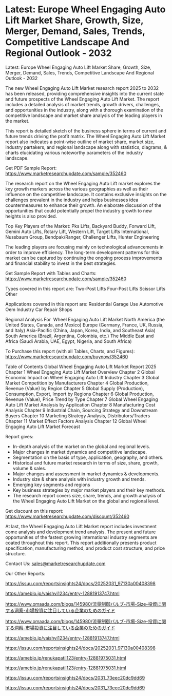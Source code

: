 # Latest: Europe Wheel Engaging Auto Lift Market Share, Growth, Size, Merger, Demand, Sales, Trends, Competitive Landscape And Regional Outlook - 2032

Latest: Europe Wheel Engaging Auto Lift Market Share, Growth, Size, Merger, Demand, Sales, Trends, Competitive Landscape And Regional Outlook - 2032

The new Wheel Engaging Auto Lift Market research report 2025 to 2032 has been released, providing comprehensive insights into the current state and future prospects of the Wheel Engaging Auto Lift Market. The report includes a detailed analysis of market trends, growth drivers, challenges, and opportunities in the industry, along with a thorough examination of the competitive landscape and market share analysis of the leading players in the market.

This report is detailed sketch of the business sphere in terms of current and future trends driving the profit matrix. The Wheel Engaging Auto Lift Market report also indicates a point-wise outline of market share, market size, industry partakers, and regional landscape along with statistics, diagrams, & charts elucidating various noteworthy parameters of the industry landscape.

Get PDF Sample Report: https://www.marketresearchupdate.com/sample/352460

The research report on the Wheel Engaging Auto Lift market explores the key growth markers across the various geographies as well as their influence on the competitive landscape. It contains exclusive insights on the challenges prevalent in the industry and helps businesses idea countermeasures to enhance their growth. An elaborate discussion of the opportunities that could potentially propel the industry growth to new heights is also provided.

Top Key Players of the Market:
Pks Lifts, Backyard Buddy, Forward Lift, Gemini Auto Lifts, Rotary Lift, Western Lift, Target Lifts International, Nussbaum Group, Bendpak/Ranger, Challenger Lifts, Hunter Engineering


The leading players are focusing mainly on technological advancements in order to improve efficiency. The long-term development patterns for this market can be captured by continuing the ongoing process improvements and financial stability to invest in the best strategies.

Get Sample Report with Tables and Charts: https://www.marketresearchupdate.com/sample/352460

Types covered in this report are:
Two-Post Lifts
Four-Post Lifts
Scissor Lifts
Other


Applications covered in this report are:
Residential Garage Use
Automotive Oem Industry
Car Repair Shops


Regional Analysis For  Wheel Engaging Auto Lift Market
North America (the United States, Canada, and Mexico)
Europe (Germany, France, UK, Russia, and Italy)
Asia-Pacific (China, Japan, Korea, India, and Southeast Asia)
South America (Brazil, Argentina, Colombia, etc.)
The Middle East and Africa (Saudi Arabia, UAE, Egypt, Nigeria, and South Africa)

To Purchase this report (with all Tables, Charts, and Figures): https://www.marketresearchupdate.com/buynow/352460

Table of Contents
Global Wheel Engaging Auto Lift Market Report 2025
Chapter 1 Wheel Engaging Auto Lift Market Overview
Chapter 2 Global Economic Impact on Wheel Engaging Auto Lift Industry
Chapter 3 Global Market Competition by Manufacturers
Chapter 4 Global Production, Revenue (Value) by Region
Chapter 5 Global Supply (Production), Consumption, Export, Import by Regions
Chapter 6 Global Production, Revenue (Value), Price Trend by Type
Chapter 7 Global Wheel Engaging Auto Lift Market Analysis by Application
Chapter 8 Manufacturing Cost Analysis
Chapter 9 Industrial Chain, Sourcing Strategy and Downstream Buyers
Chapter 10 Marketing Strategy Analysis, Distributors/Traders
Chapter 11 Market Effect Factors Analysis
Chapter 12 Global Wheel Engaging Auto Lift Market Forecast

Report gives:

- In-depth analysis of the market on the global and regional levels.
- Major changes in market dynamics and competitive landscape.
- Segmentation on the basis of type, application, geography, and others.
- Historical and future market research in terms of size, share, growth, volume & sales.
- Major changes and assessment in market dynamics & developments.
- Industry size & share analysis with industry growth and trends.
- Emerging key segments and regions
- Key business strategies by major market players and their key methods.
- The research report covers size, share, trends, and growth analysis of the Wheel Engaging Auto Lift Market on the global and regional level.

Get discount on this report: https://www.marketresearchupdate.com/discount/352460

At last, the Wheel Engaging Auto Lift Market report includes investment come analysis and development trend analysis. The present and future opportunities of the fastest growing international industry segments are coated throughout this report. This report additionally presents product specification, manufacturing method, and product cost structure, and price structure.

Contact Us:
sales@marketresearchupdate.com

Our Other Reports:

https://issuu.com/reportsinsights24/docs/20252031_97130a00408398

https://ameblo.jp/vaishvi1234/entry-12881913747.html

https://www.omaada.com/blogs/145980/流量制御バルブ-市場-Size-投資に関する洞察-市場投資に注目している企業のためのガイド

https://www.omaada.com/blogs/145980/流量制御バルブ-市場-Size-投資に関する洞察-市場投資に注目している企業のためのガイド

https://ameblo.jp/vaishvi1234/entry-12881913747.html

https://issuu.com/reportsinsights24/docs/20252031_97130a00408398

https://ameblo.jp/renukapatil123/entry-12881975031.html

https://ameblo.jp/renukapatil123/entry-12881975031.html

https://issuu.com/reportsinsights24/docs/2031_73eec20dc9dd69

https://issuu.com/reportsinsights24/docs/2031_73eec20dc9dd69
